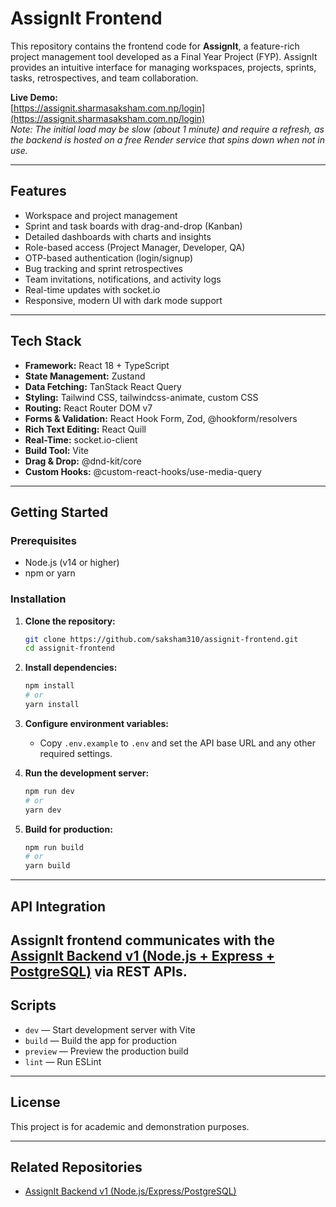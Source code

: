 # AssignIt Frontend

This repository contains the frontend code for **AssignIt**, a feature-rich project management tool developed as a Final Year Project (FYP). AssignIt provides an intuitive interface for managing workspaces, projects, sprints, tasks, retrospectives, and team collaboration.

**Live Demo:**  
[https://assignit.sharmasaksham.com.np/login](https://assignit.sharmasaksham.com.np/login)  
*Note: The initial load may be slow (about 1 minute) and require a refresh, as the backend is hosted on a free Render service that spins down when not in use.*

---

## Features

- Workspace and project management
- Sprint and task boards with drag-and-drop (Kanban)
- Detailed dashboards with charts and insights
- Role-based access (Project Manager, Developer, QA)
- OTP-based authentication (login/signup)
- Bug tracking and sprint retrospectives
- Team invitations, notifications, and activity logs
- Real-time updates with socket.io
- Responsive, modern UI with dark mode support

---

## Tech Stack

- **Framework:** React 18 + TypeScript
- **State Management:** Zustand
- **Data Fetching:** TanStack React Query
- **Styling:** Tailwind CSS, tailwindcss-animate, custom CSS
- **Routing:** React Router DOM v7
- **Forms & Validation:** React Hook Form, Zod, @hookform/resolvers
- **Rich Text Editing:** React Quill
- **Real-Time:** socket.io-client
- **Build Tool:** Vite
- **Drag & Drop:** @dnd-kit/core
- **Custom Hooks:** @custom-react-hooks/use-media-query

---

## Getting Started

### Prerequisites

- Node.js (v14 or higher)
- npm or yarn

### Installation

1. **Clone the repository:**
    ```bash
    git clone https://github.com/saksham310/assignit-frontend.git
    cd assignit-frontend
    ```

2. **Install dependencies:**
    ```bash
    npm install
    # or
    yarn install
    ```

3. **Configure environment variables:**
    - Copy `.env.example` to `.env` and set the API base URL and any other required settings.

4. **Run the development server:**
    ```bash
    npm run dev
    # or
    yarn dev
    ```

5. **Build for production:**
    ```bash
    npm run build
    # or
    yarn build
    ```

---

## API Integration

AssignIt frontend communicates with the [AssignIt Backend v1 (Node.js + Express + PostgreSQL)](https://github.com/saksham310/assignit-backend-v1) via REST APIs.  
---

## Scripts

- `dev` — Start development server with Vite
- `build` — Build the app for production
- `preview` — Preview the production build
- `lint` — Run ESLint

---

## License

This project is for academic and demonstration purposes.

---

## Related Repositories

- [AssignIt Backend v1 (Node.js/Express/PostgreSQL)](https://github.com/saksham310/assignit-backend-v1)
